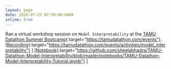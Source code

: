 ```yaml
---
layout: page
date: 2020-07-25 07:59:00-0400
inline: true
---
```


Ran a virtual workshop session on `Model Interpretability` at the [TAMU Datathon Summer Bootcamp](https://tamudatathon.com/events){:target="https://tamudatathon.com/events"}. [[Recording](https://tamudatathon.com/events/activities/model_interpretability){:target="https://tamudatathon.com/events/activities/model_interpretability"} ] [[Notebook](https://github.com/sheelabhadra/TAMU-Datathon-Model-Interpretability/blob/master/notebooks/TAMU-Datathon-Model-Interpretability-Tutorial.ipynb){:target="https://github.com/sheelabhadra/TAMU-Datathon-Model-Interpretability/blob/master/notebooks/TAMU-Datathon-Model-Interpretability-Tutorial.ipynb"} ]